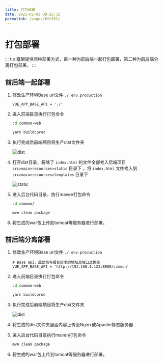 ```yaml
---
title: 打包部署
date: 2021-02-03 09:26:32
permalink: /pages/6fe261/
---
```

# 打包部署

::: tip
框架提供两种部署方式，第一种为前后端一起打包部署，第二种为前后端分离打包部署。
:::


## 前后端一起部署

1. 修改生产环境Base url文件 `./.env.production`

   ``` properties
   VUE_APP_BASE_API = './'
   ```

2. 进入前端目录执行打包命令
    ``` bash
    cd common-web

    yarn build:prod
    ```

3. 执行完成后前端项目将生产dist文件夹

    ![dist](https://cdn.jsdelivr.net/gh/taixingyiji/image_store@main/blog/20210203155236.png)

4. 打开dist目录，将除了 `index.html` 的文件全部考入后端项目 `src>main>resources>static` 目录下
，将 `index.html` 文件考入到 `src>main>resources>templates` 目录下

   ![static](https://cdn.jsdelivr.net/gh/taixingyiji/image_store@main/blog/20210203155255.png)

5. 进入后台代码目录，执行maven打包命令

    ``` bash
    cd common/

    mvn clean package
    ```

6. 将生成的war包上传到tomcat等服务器进行部署。

## 前后端分离部署

1. 修改生产环境Base url文件 `./.env.production`

   ``` properties
   # Base api，此处填写后台请求的地址及端口及路径
   VUE_APP_BASE_API = 'http://192.168.1.123:8080/common'
   ```

2. 进入前端目录执行打包命令
    ``` bash
    cd common-web

    yarn build:prod
    ```

3. 执行完成后前端项目将生产dist文件夹

    ![dist](https://cdn.jsdelivr.net/gh/taixingyiji/image_store@main/blog/20210203155236.png)

4. 将生成的dist文件夹里面内容上传至Nginx或Apache静态服务器

5. 进入后台代码目录执行maven打包命令

    ``` bash
    mvn clean package
    ```

6. 将生成的war包上传到tomcat等服务器进行部署。
